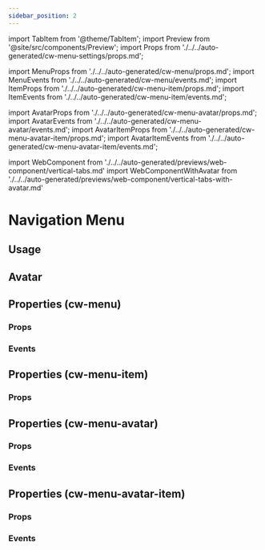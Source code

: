 ```yaml
---
sidebar_position: 2
---
```


import TabItem from '@theme/TabItem';
import Preview from '@site/src/components/Preview';
import Props from './../../auto-generated/cw-menu-settings/props.md';

import MenuProps from './../../auto-generated/cw-menu/props.md';
import MenuEvents from './../../auto-generated/cw-menu/events.md';
import ItemProps from './../../auto-generated/cw-menu-item/props.md';
import ItemEvents from './../../auto-generated/cw-menu-item/events.md';

import AvatarProps from './../../auto-generated/cw-menu-avatar/props.md';
import AvatarEvents from './../../auto-generated/cw-menu-avatar/events.md';
import AvatarItemProps from './../../auto-generated/cw-menu-avatar-item/props.md';
import AvatarItemEvents from './../../auto-generated/cw-menu-avatar-item/events.md';

import WebComponent from './../../auto-generated/previews/web-component/vertical-tabs.md'
import WebComponentWithAvatar from './../../auto-generated/previews/web-component/vertical-tabs-with-avatar.md'

# Navigation Menu

## Usage

<Preview name="vertical-tabs" height="30rem" noMargin>
  <TabItem value="javascript">
    <WebComponent />
  </TabItem>
</Preview>

## Avatar

<Preview name="vertical-tabs-with-avatar" height="30rem" noMargin>
  <TabItem value="javascript">
    <WebComponentWithAvatar />
  </TabItem>
</Preview>

## Properties (cw-menu)

### Props

<MenuProps />

### Events

<MenuEvents />

## Properties (cw-menu-item)

### Props

<ItemProps />

## Properties (cw-menu-avatar)

### Props

<AvatarProps />

### Events

<AvatarEvents />

## Properties (cw-menu-avatar-item)

### Props

<AvatarItemProps />

### Events

<AvatarItemEvents />
